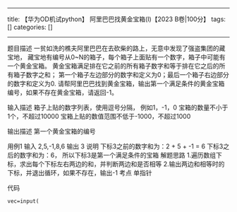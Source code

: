 
--- 
title:  【华为OD机试python】 阿里巴巴找黄金宝箱(I)【2023 B卷|100分】 
tags: []
categories: [] 

---


>  
 题目描述 
 一贫如洗的樵夫阿里巴巴在去砍柴的路上，无意中发现了强盗集团的藏宝地， 
 藏宝地有编号从0~N的箱子，每个箱子上面贴有一个数字，箱子中可能有一个黄金宝箱。 
 黄金宝箱满足排在它之前的所有箱子数字和等于排在它之后的所有箱子数字之和； 
 第一个箱子左边部分的数字和定义为0；最后一个箱子右边部分的数字和定义为0. 
 请帮阿里巴巴找到黄金宝箱，输出第一个满足条件的黄金宝箱编号，如果不存在黄金宝箱，请返回-1。 
  
 输入描述 
 箱子上贴的数字列表，使用逗号分隔， 
 例如1，-1，0 
 宝箱的数量不小于1个，不超过10000 
 宝箱上贴的数值范围不低于-1000，不超过1000 
  
 输出描述 
 第一个黄金宝箱的编号 
  
 用例1 
 输入 
 2,5,-1,8,6 
 输出 
 3 
 说明 
 下标3之前的数字和为：2 + 5 + -1 = 6 
 下标3之后的数字和为：6， 
 所以下标3是第一个满足条件的宝箱 
 解题思路 
 1.遍历数组下标，求出每个下标左右两边的和，并判断两边和是否相等 
 2.输出两边和相等时的下标，并退出循环，如果不存在，输出-1 
 考点 
 单指针 


代码

```
vec=input(
```
